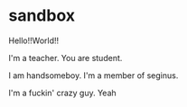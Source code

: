 # sandbox

Hello!!World!!

I'm a teacher.
You are student.

I am handsomeboy.
I'm a member of seginus.

I'm a fuckin' crazy guy.
Yeah
